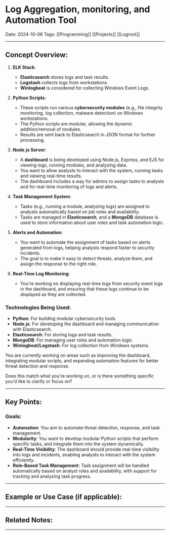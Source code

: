 # Log Aggregation, monitoring, and Automation Tool

Date: 2024-10-06
Tags: [[Programming]] [[Projects]] [[Logroot]]


---

## Concept Overview:
1. **ELK Stack**:
    - **Elasticsearch** stores logs and task results.
    - **Logstash** collects logs from workstations.
    - **Winlogbeat** is considered for collecting Windows Event Logs.
2. **Python Scripts**:
    - These scripts run various **cybersecurity modules** (e.g., file integrity monitoring, log collection, malware detection) on Windows workstations.
    - The Python scripts are modular, allowing the dynamic addition/removal of modules.
    - Results are sent back to Elasticsearch in JSON format for further processing.
3. **Node.js Server**:
    
    - A **dashboard** is being developed using Node.js, Express, and EJS for viewing logs, running modules, and analyzing data.
    - You want to allow analysts to interact with the system, running tasks and viewing real-time results.
    - The dashboard includes a way for admins to assign tasks to analysts and for real-time monitoring of logs and alerts.
4. **Task Management System**:
    
    - Tasks (e.g., running a module, analyzing logs) are assigned to analysts automatically based on job roles and availability.
    - Tasks are managed in **Elasticsearch**, and a **MongoDB** database is used to store information about user roles and task automation logic.
5. **Alerts and Automation**:
    
    - You want to automate the assignment of tasks based on alerts generated from logs, helping analysts respond faster to security incidents.
    - The goal is to make it easy to detect threats, analyze them, and assign the response to the right role.
6. **Real-Time Log Monitoring**:
    
    - You're working on displaying real-time logs from security event logs in the dashboard, and ensuring that these logs continue to be displayed as they are collected.


### Technologies Being Used:

- **Python**: For building modular cybersecurity tools.
- **Node.js**: For developing the dashboard and managing communication with Elasticsearch.
- **Elasticsearch**: For storing logs and task results.
- **MongoDB**: For managing user roles and automation logic.
- **Winlogbeat/Logstash**: For log collection from Windows systems.

You are currently working on areas such as improving the dashboard, integrating modular scripts, and expanding automation features for better threat detection and response.

Does this match what you're working on, or is there something specific you'd like to clarify or focus on?

---

## Key Points:
### **Goals**:

- **Automation**: You aim to automate threat detection, response, and task management.
- **Modularity**: You want to develop modular Python scripts that perform specific tasks, and integrate them into the system dynamically.
- **Real-Time Visibility**: The dashboard should provide real-time visibility into logs and incidents, enabling analysts to interact with the system efficiently.
- **Role-Based Task Management**: Task assignment will be handled automatically based on analyst roles and availability, with support for tracking and analyzing task progress.


---

## Example or Use Case (if applicable):


---

## Related Notes:


---



